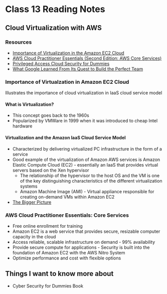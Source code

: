 # Class 13 Reading Notes

## Cloud Virtualization with AWS

### Resources

- [Importance of Virtualization in the Amazon EC2 Cloud](https://www.joe0.com/2017/06/11/importance-of-virtualization-in-the-amazon-ec2-cloud/)
- [AWS Cloud Practitioner Essentials (Second Edition: AWS Core Services)](https://www.aws.training/Details/eLearning?id=29700)
- [Privileged Access Cloud Security for Dummies](https://www.dummies.com/wp-content/uploads/Privileged-Access-Cloud-Security-For-Dummies-Thycotic-Special-Edition.pdf)
- [What Google Learned From Its Quest to Build the Perfect Team](https://www.google.com/amp/mobile.nytimes.com/2016/02/28/magazine/what-google-learned-from-its-quest-to-build-the-perfect-team.amp.html)

### Importance of Virtualzation in Amazon EC2 Cloud

Illustrates the importance of cloud virtualization in IaaS cloud service model

#### What is Virtualization?

- This concept goes back to the 1960s
- Popularized by VMWare in 1999 when it was introduced to cheap Intel hardware

#### Virtualization and the Amazon IaaS Cloud Service Model

- Characterized by delivering virtualized PC infrastructure in the form of a service
- Good example of the virtualization of Amazon AWS services is Amazon Elastic Compute Cloud (EC2) - essentially an IaaS that provides virtual servers based on the Xen hypervisor
  - The relationship of the hypervisor to the host OS and the VM is one of the key distinguishing characteristics of the different virtualization systems
  - Amazon Machine Image (AMI) - Virtual appliance responsible for creating on-demand VMs within Amazon EC2
- [The Bigger Picture](https://www.joe0.com/wp-content/uploads/2017/06/word-image-5.png)

### AWS Cloud Practitioner Essentials: Core Services

- Free online enrollment for training
- Amazon EC2 is a web service that provides secure, resizable computer capacity in the cloud
- Access reliable, scalable infrastructure on demand - 99% availability
- Provide secure compute for applications - Security is built into the foundation of Amazon EC2 with the AWS Nitro System
- Optimize performance and cost with flexible options

## Things I want to know more about

- Cyber Security for Dummies Book
